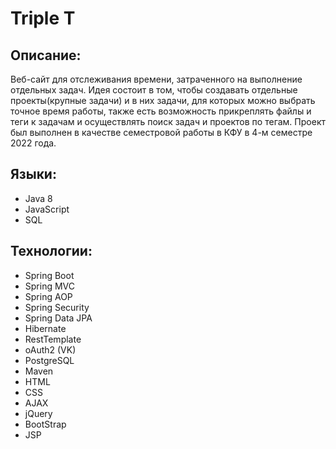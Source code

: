 # Triple T
## Описание:
Веб-сайт для отслеживания времени, затраченного на выполнение отдельных задач. Идея состоит в том, чтобы создавать отдельные проекты(крупные задачи) и в них задачи, для которых можно выбрать точное время работы, также есть возможность прикреплять файлы и теги к задачам и осуществлять поиск задач и проектов по тегам. Проект был выполнен в качестве семестровой работы в КФУ в 4-м семестре 2022 года.

## Языки:
* Java 8
* JavaScript
* SQL

## Технологии:
* Spring Boot
* Spring MVC
* Spring AOP
* Spring Security
* Spring Data JPA
* Hibernate
* RestTemplate
* oAuth2 (VK)
* PostgreSQL
* Maven
* HTML
* CSS
* AJAX
* jQuery
* BootStrap
* JSP  
